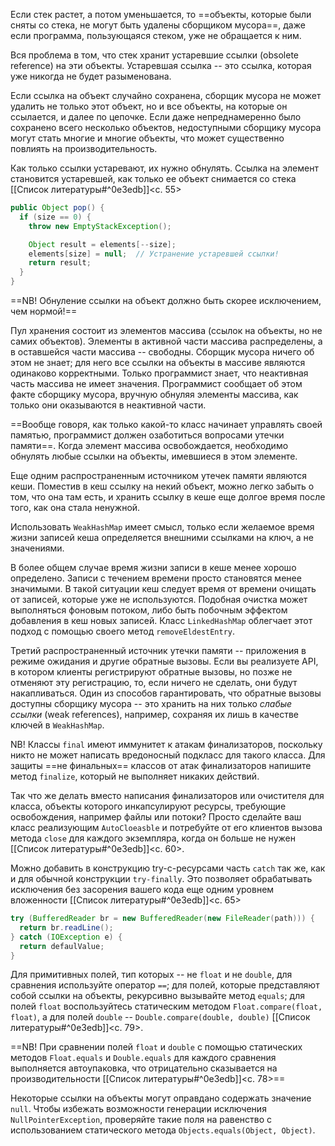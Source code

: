 Если стек растет, а потом уменьшается, то ==объекты, которые были сняты со стека, не могут быть удалены сборщиком мусора==, даже если программа, пользующаяся стеком, уже не обращается к ним.

Вся проблема в том, что стек хранит устаревшие ссылки (obsolete reference) на эти объекты. Устаревшая ссылка -- это ссылка, которая уже никогда не будет разыменована.

Если ссылка на объект случайно сохранена, сборщик мусора не может удалить не только этот объект, но и все объекты, на которые он ссылается, и далее по цепочке. Если даже непреднамеренно было сохранено всего несколько объектов, недоступными сборщику мусора могут стать многие и многие объекты, что может существенно повлиять на производительность.

Как только ссылки устаревают, их нужно обнулять. Ссылка на элемент становится устаревшей, как только ее объект снимается со стека [[Список литературы#^0e3edb]]<c. 55>
```java
public Object pop() {
  if (size == 0) {
    throw new EmptyStackException();

    Object result = elements[--size];
    elements[size] = null;  // Устранение устаревшей ссылки!
    return result;
  }
}
```
==NB! Обнуление ссылки на объект должно быть скорее исключением, чем нормой!==

Пул хранения состоит из элементов массива (ссылок на объекты, но не самих объектов). Элементы в активной части массива распределены, а в оставшейся части массива -- свободны. Сборщик мусора ничего об этом не знает; для него все ссылки на объекты в массиве являются одинаково корректными. Только программист знает, что неактивная часть массива не имеет значения. Программист сообщает об этом факте сборщику мусора, вручную обнуляя элементы массива, как только они оказываются в неактивной части.

==Вообще говоря, как только какой-то класс начинает управлять своей памятью, программист должен озаботиться вопросами утечки памяти==. Когда элемент массива освобождается, необходимо обнулять любые ссылки на объекты, имевшиеся в этом элементе.

 Еще одним распространенным источником утечек памяти являются кеши. Поместив в кеш ссылку на некий объект, можно легко забыть о том, что она там есть, и хранить ссылку в кеше еще долгое время после того, как она стала ненужной. 

Использовать `WeakHashMap` имеет смысл, только если желаемое время жизни записей кеша определяется внешними ссылками на ключ, а не значениями.

В более общем случае время жизни записи в кеше менее хорошо определено. Записи с течением времени просто становятся менее значимыми. В такой ситуации кеш следует время от времени очищать от записей, которые уже не используются. Подобная очистка может выполняться фоновым потоком, либо быть побочным эффектом добавления в кеш новых записей. Класс `LinkedHashMap` облегчает этот подход с помощью своего метод `removeEldestEntry`.

Третий распространенный источник утечки памяти -- приложения в режиме ожидания и другие обратные вызовы. Если вы реализуете API, в котором клиенты регистрируют обратные вызовы, но позже не отменяют эту регистрацию, то, если ничего не сделать, они будут накапливаться. Один из способов гарантировать, что обратные вызовы доступны сборщику мусора -- это хранить на них только _слабые ссылки_ (weak references), например, сохраняя их лишь в качестве ключей в `WeakHashMap`.

NB! Классы `final` имеют иммунитет к атакам финализаторов, поскольку никто не может написать вредоносный подкласс для такого класса. Для защиты ==не финальных== классов от атак финализаторов напишите метод `finalize`, который не выполняет никаких действий.

Так что же делать вместо написания финализаторов или очистителя для класса, объекты которого инкапсулируют ресурсы, требующие освобождения, например файлы или потоки? Просто сделайте ваш класс реализующим `AutoCloeasble` и потребуйте от его клиентов вызова метода `close` для каждого экземпляра, когда он больше не нужен [[Список литературы#^0e3edb]]<c. 60>.

Можно добавить в конструкцию try-с-ресурсами часть `catch` так же, как и для обычной конструкции `try-finally`. Это позволяет обрабатывать исключения без засорения вашего кода еще одним уровнем вложенности [[Список литературы#^0e3edb]]<c. 65>
```java
try (BufferedReader br = new BufferedReader(new FileReader(path))) {
  return br.readLine();
} catch (IOException e) {
  return defaulValue;
}
```

Для примитивных полей, тип которых -- не `float` и не `double`, для сравнения используйте оператор `==`; для полей, которые представляют собой ссылки на объекты, рекурсивно вызывайте метод `equals`; для полей `float` воспользуйтесь статическим методом `Float.compare(float, float)`, а для полей `double` -- `Double.compare(double, double)` [[Список литературы#^0e3edb]]<c. 79>.

==NB! При сравнении полей `float` и `double` с помощью статических методов `Float.equals` и `Double.equals` для каждого сравнения выполняется автоупаковка, что отрицательно сказывается на производительности [[Список литературы#^0e3edb]]<c. 78>==

Некоторые ссылки на объекты могут оправдано содержать значение `null`. Чтобы избежать возможности генерации исключения `NullPointerException`, проверяйте такие поля на равенство с использованием статического метода `Objects.equals(Object, Object)`.

